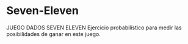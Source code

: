 # Seven-Eleven
JUEGO DADOS SEVEN ELEVEN
Ejercicio probabilístico para medir las posibilidades de ganar en este juego.
